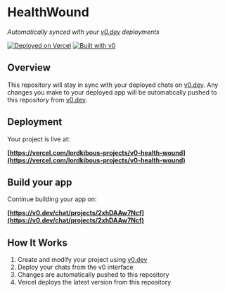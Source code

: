 # HealthWound

*Automatically synced with your [v0.dev](https://v0.dev) deployments*

[![Deployed on Vercel](https://img.shields.io/badge/Deployed%20on-Vercel-black?style=for-the-badge&logo=vercel)](https://vercel.com/lordkibous-projects/v0-health-wound)
[![Built with v0](https://img.shields.io/badge/Built%20with-v0.dev-black?style=for-the-badge)](https://v0.dev/chat/projects/2xhDAAw7Ncf)

## Overview

This repository will stay in sync with your deployed chats on [v0.dev](https://v0.dev).
Any changes you make to your deployed app will be automatically pushed to this repository from [v0.dev](https://v0.dev).

## Deployment

Your project is live at:

**[https://vercel.com/lordkibous-projects/v0-health-wound](https://vercel.com/lordkibous-projects/v0-health-wound)**

## Build your app

Continue building your app on:

**[https://v0.dev/chat/projects/2xhDAAw7Ncf](https://v0.dev/chat/projects/2xhDAAw7Ncf)**

## How It Works

1. Create and modify your project using [v0.dev](https://v0.dev)
2. Deploy your chats from the v0 interface
3. Changes are automatically pushed to this repository
4. Vercel deploys the latest version from this repository